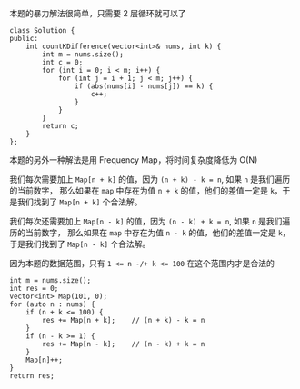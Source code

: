 本题的暴力解法很简单，只需要 2 层循环就可以了
```
class Solution {
public:
    int countKDifference(vector<int>& nums, int k) {
        int m = nums.size();
        int c = 0;
        for (int i = 0; i < m; i++) {
            for (int j = i + 1; j < m; j++) {
                if (abs(nums[i] - nums[j]) == k) {
                    c++;
                }
            }
        }
        return c;
    }
};
```

本题的另外一种解法是用 Frequency Map，将时间复杂度降低为 O(N)

我们每次需要加上 `Map[n + k]` 的值，因为 `(n + k) - k = n`, 如果 `n` 是我们遍历的当前数字，
那么如果在 `map` 中存在为值 `n + k` 的值，他们的差值一定是 `k`，于是我们找到了 `Map[n + k]` 个合法解。

我们每次还需要加上 `Map[n - k]` 的值，因为 `(n - k) + k = n`, 如果 `n` 是我们遍历的当前数字，
那么如果在 `map` 中存在为值 `n - k` 的值，他们的差值一定是 `k`，于是我们找到了 `Map[n - k]` 个合法解。

因为本题的数据范围，只有 `1 <= n -/+ k <= 100` 在这个范围内才是合法的

```
int m = nums.size();
int res = 0;
vector<int> Map(101, 0);
for (auto n : nums) {
    if (n + k <= 100) {
        res += Map[n + k];    // (n + k) - k = n
    }
    if (n - k >= 1) {
        res += Map[n - k];    // (n - k) + k = n
    }
    Map[n]++;
}
return res;
```


